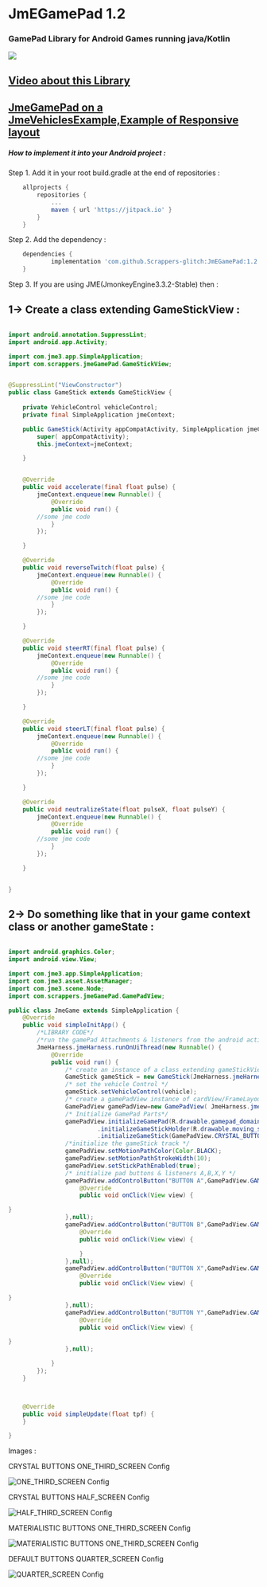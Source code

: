 # JmEGamePad 1.2 #
### GamePad Library for Android Games running java/Kotlin ###

[![](https://jitpack.io/v/Scrappers-glitch/JmEGamePad.svg)](https://jitpack.io/#Scrappers-glitch/JmEGamePad)

## [Video about this Library ](https://youtu.be/-fifyREL2Yo) ##
## [JmeGamePad on a JmeVehiclesExample,Example of Responsive layout](https://youtu.be/LZkmWAvh9j0) ##

##### How to implement it into your Android project :

Step 1. Add it in your root build.gradle at the end of repositories :
```gradle
	allprojects {
		repositories {
			...
			maven { url 'https://jitpack.io' }
		}
	}
  ```

Step 2. Add the dependency :
```gradle
	dependencies {
	        implementation 'com.github.Scrappers-glitch:JmEGamePad:1.2'
	}
```
Step 3. If you are using JME(JmonkeyEngine3.3.2-Stable) then :

## 1-> Create a class extending GameStickView : ##
```java

import android.annotation.SuppressLint;
import android.app.Activity;

import com.jme3.app.SimpleApplication;
import com.scrappers.jmeGamePad.GameStickView;


@SuppressLint("ViewConstructor")
public class GameStick extends GameStickView {
    
    private VehicleControl vehicleControl;
    private final SimpleApplication jmeContext;

    public GameStick(Activity appCompatActivity, SimpleApplication jmeContext) {
        super( appCompatActivity);
        this.jmeContext=jmeContext;

    }


    @Override
    public void accelerate(final float pulse) {
        jmeContext.enqueue(new Runnable() {
            @Override
            public void run() {
		//some jme code
            }
        });

    }

    @Override
    public void reverseTwitch(float pulse) {
        jmeContext.enqueue(new Runnable() {
            @Override
            public void run() {
		//some jme code
            }
        });

    }

    @Override
    public void steerRT(final float pulse) {
        jmeContext.enqueue(new Runnable() {
            @Override
            public void run() {
		//some jme code
            }
        });

    }

    @Override
    public void steerLT(final float pulse) {
        jmeContext.enqueue(new Runnable() {
            @Override
            public void run() {
		//some jme code
            }
        });

    }

    @Override
    public void neutralizeState(float pulseX, float pulseY) {
        jmeContext.enqueue(new Runnable() {
            @Override
            public void run() {
		//some jme code            
            }
        });

    }


}
```

## 2-> Do something like that in your game context class or another gameState : ##

```java

import android.graphics.Color;
import android.view.View;

import com.jme3.app.SimpleApplication;
import com.jme3.asset.AssetManager;
import com.jme3.scene.Node;
import com.scrappers.jmeGamePad.GamePadView;

public class JmeGame extends SimpleApplication {
    @Override
    public void simpleInitApp() {
        /*LIBRARY CODE*/
        /*run the gamePad Attachments & listeners from the android activity UI thread */
        JmeHarness.jmeHarness.runOnUiThread(new Runnable() {
            @Override
            public void run() {
                /* create an instance of a class extending gameStickView to easily handle the listeners */
                GameStick gameStick = new GameStick(JmeHarness.jmeHarness,JmeGame.this);
                /* set the vehicle Control */
                gameStick.setVehicleControl(vehicle);
                /* create a gamePadView instance of cardView/FrameLayout to display gamePad Component */
                GamePadView gamePadView=new GamePadView( JmeHarness.jmeHarness,gameStick);
                /* Initialize GamePad Parts*/
                gamePadView.initializeGamePad(R.drawable.gamepad_domain,GamePadView.ONE_THIRD_SCREEN)
                         .initializeGameStickHolder(R.drawable.moving_stick_domain)
                         .initializeGameStick(GamePadView.CRYSTAL_BUTTONS,R.drawable.ic_baseline_gamepad_24,200);
                /*initialize the gameStick track */
                gamePadView.setMotionPathColor(Color.BLACK);
                gamePadView.setMotionPathStrokeWidth(10);
                gamePadView.setStickPathEnabled(true);
                /* initialize pad buttons & listeners A,B,X,Y */
                gamePadView.addControlButton("BUTTON A",GamePadView.GAMEPAD_BUTTON_A ,GamePadView.CRYSTAL_BUTTONS, R.drawable.ic_baseline_gamepad_24,new View.OnClickListener() {
                    @Override
                    public void onClick(View view) {

}
                },null);
                gamePadView.addControlButton("BUTTON B",GamePadView.GAMEPAD_BUTTON_B , GamePadView.CRYSTAL_BUTTONS, R.drawable.ic_baseline_gamepad_24,new View.OnClickListener() {
                    @Override
                    public void onClick(View view) {

                    }
                },null);
                gamePadView.addControlButton("BUTTON X",GamePadView.GAMEPAD_BUTTON_X , GamePadView.CRYSTAL_BUTTONS, R.drawable.ic_baseline_gamepad_24,new View.OnClickListener() {
                    @Override
                    public void onClick(View view) {

}
                },null);
                gamePadView.addControlButton("BUTTON Y",GamePadView.GAMEPAD_BUTTON_Y , GamePadView.CRYSTAL_BUTTONS, R.drawable.ic_baseline_gamepad_24,new View.OnClickListener() {
                    @Override
                    public void onClick(View view) {

}
                },null);

            }
        });
    }



    @Override
    public void simpleUpdate(float tpf) {
    }

}

```




Images :

CRYSTAL BUTTONS ONE_THIRD_SCREEN Config

![ONE_THIRD_SCREEN Config](https://i.imgur.com/qIvQhOw.png)

CRYSTAL BUTTONS HALF_SCREEN Config

![HALF_THIRD_SCREEN Config](https://i.imgur.com/z4FkJi9.png)

MATERIALISTIC BUTTONS ONE_THIRD_SCREEN Config

![MATERIALISTIC BUTTONS ONE_THIRD_SCREEN Config](https://i.imgur.com/EA5XKSE.png)

DEFAULT BUTTONS QUARTER_SCREEN Config

![QUARTER_SCREEN Config](https://i.imgur.com/gEo45K2.png)



